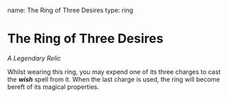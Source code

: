 name: The Ring of Three Desires
type: ring

# The Ring of Three Desires
_A Legendary Relic_

Whilst wearing this ring, you may expend one of its three charges to cast the **_wish_** spell from it. When the last charge is used, the ring will become bereft of its magical properties. 
